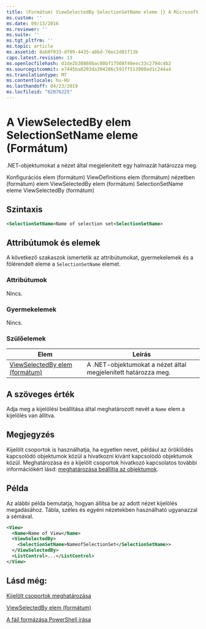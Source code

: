 ```yaml
---
title: (Formátum) ViewSelectedBy SelectionSetName eleme |} A Microsoft Docs
ms.custom: ''
ms.date: 09/13/2016
ms.reviewer: ''
ms.suite: ''
ms.tgt_pltfrm: ''
ms.topic: article
ms.assetid: 8ab0f033-df09-4435-a8bd-76ec2d01f13b
caps.latest.revision: 13
ms.openlocfilehash: d1de2b30860bac80bf17508f40eec33c2794c4b2
ms.sourcegitcommit: e7445ba8203da304286c591ff513900ad1c244a4
ms.translationtype: MT
ms.contentlocale: hu-HU
ms.lasthandoff: 04/23/2019
ms.locfileid: "62076225"
---
```

# <a name="selectionsetname-element-for-viewselectedby-format"></a>A ViewSelectedBy elem SelectionSetName eleme (Formátum)

.NET-objektumokat a nézet által megjelenített egy halmazát határozza meg.

Konfigurációs elem (formátum) ViewDefinitions elem (formátum) nézetben (formátum) elem ViewSelectedBy elem (formátum) SelectionSetName eleme ViewSelectedBy (formátum)

## <a name="syntax"></a>Szintaxis

```xml
<SelectionSetName>Name of selection set<SelectionSetName>
```

## <a name="attributes-and-elements"></a>Attribútumok és elemek

A következő szakaszok ismertetik az attribútumokat, gyermekelemek és a fölérendelt eleme a `SelectionSetName` elemet.

### <a name="attributes"></a>Attribútumok

Nincs.

### <a name="child-elements"></a>Gyermekelemek

Nincs.

### <a name="parent-elements"></a>Szülőelemek

|Elem|Leírás|
|-------------|-----------------|
|[ViewSelectedBy elem (formátum)](./viewselectedby-element-format.md)|A .NET-objektumokat a nézet által megjelenített határozza meg.|

## <a name="text-value"></a>A szöveges érték

Adja meg a kijelölési beállítása által meghatározott nevét a `Name` elem a kijelölés van állítva.

## <a name="remarks"></a>Megjegyzés

Kijelölt csoportok is használhatja, ha egyetlen nevet, például az öröklődés kapcsolódó objektumok közül a hivatkozni kívánt kapcsolódó objektumok közül. Meghatározása és a kijelölt csoportok hivatkozó kapcsolatos további információkért lásd: [meghatározása beállítja az objektumok](./defining-selection-sets.md).

## <a name="example"></a>Példa

Az alábbi példa bemutatja, hogyan állítsa be az adott nézet kijelölés megadásához. Tábla, széles és egyéni nézetekben használható ugyanazzal a sémával.

```xml
<View>
  <Name>Name of View</Name>
  <ViewSelectedBy>
    <SelectionSetName>NameofSelectionSet</SelectionSetName>>
  </ViewSelectedBy>
  <ListControl>...</ListControl>
</View>
```

## <a name="see-also"></a>Lásd még:

[Kijelölt csoportok meghatározása](./defining-selection-sets.md)

[ViewSelectedBy elem (formátum)](./viewselectedby-element-format.md)

[A fájl formázása PowerShell írása](./writing-a-powershell-formatting-file.md)
